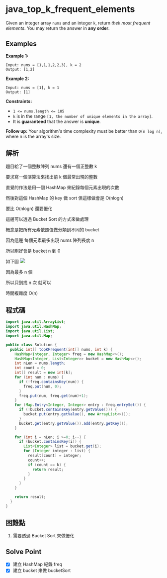 # java_top_k_frequent_elements

Given an integer array `nums` and an integer `k`, return *the*`k` *most frequent elements*. You may return the answer in **any order**.

## Examples

**Example 1:**

```
Input: nums = [1,1,1,2,2,3], k = 2
Output: [1,2]

```

**Example 2:**

```
Input: nums = [1], k = 1
Output: [1]

```

**Constraints:**

- `1 <= nums.length <= 105`
- `k` is in the range `[1, the number of unique elements in the array]`.
- It is **guaranteed** that the answer is **unique**.

**Follow up:** Your algorithm's time complexity must be better than `O(n log n)`, where n is the array's size.

## 解析

題目給了一個整數陣列 nums 還有一個正整數 k

要求寫一個演算法來找出前 k 個最常出現的整數

直覺的作法是用一個 HashMap 來紀錄每個元素出現的次數

然後對這個 HashMap 的 key 做 sort 但這樣做會是 O(nlogn)

要比 O(nlogn) 還要優化

這邊可以透過 Bucket Sort 的方式來做處理

概念是把所有元素依照值做分類到不同的 bucket

因為這邊 每個元素最多出現 nums 陣列長度 n

所以剛好會是 bucket n 到 0

如下圖
![](https://i.imgur.com/pnDijwU.png)

因為最多 n 個

所以只到找 n 次 就可以 

時間複雜度 O(n)

## 程式碼
```java
import java.util.ArrayList;
import java.util.HashMap;
import java.util.List;
import java.util.Map;

public class Solution {
  public int[] topKFrequent(int[] nums, int k) {
    HashMap<Integer, Integer> freq = new HashMap<>();
    HashMap<Integer, List<Integer>> bucket = new HashMap<>();
    int nLen = nums.length;
    int count = 0;
    int[] result = new int[k];
    for (int num : nums) {
      if (!freq.containsKey(num)) {
        freq.put(num, 0);
      }
      freq.put(num, freq.get(num)+1);
    }
    for (Map.Entry<Integer, Integer> entry : freq.entrySet()) {
      if (!bucket.containsKey(entry.getValue())) {
        bucket.put(entry.getValue(), new ArrayList<>());
      }
      bucket.get(entry.getValue()).add(entry.getKey());
    }

    for (int i = nLen; i >=0; i--) {
      if (bucket.containsKey(i)) {
        List<Integer> list = bucket.get(i);
        for (Integer integer : list) {
          result[count] = integer;
          count++;
          if (count == k) {
            return result;
          }
        }
      }
    }

    return result;
  }
}

```
## 困難點

1. 需要透過 Bucket Sort 來做優化

## Solve Point

- [x]  建立 HashMap 紀錄 freq
- [x]  建立 bucket 來做 bucketSort